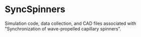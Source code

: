 # SyncSpinners
Simulation code, data collection, and CAD files associated with "Synchronization of wave-propelled capillary spinners".
